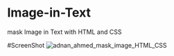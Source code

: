 # Image-in-Text
mask Image in Text with HTML and CSS

#ScreenShot
![adnan_ahmed_mask_image_HTML_CSS](https://user-images.githubusercontent.com/92675461/235628163-c4538802-2fc2-4049-853a-6649d12b5b57.png)
